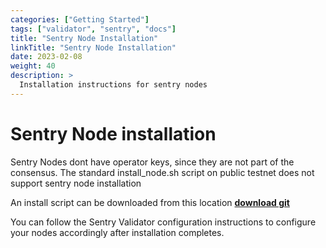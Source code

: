 ```yaml
---
categories: ["Getting Started"]
tags: ["validator", "sentry", "docs"]
title: "Sentry Node Installation"
linkTitle: "Sentry Node Installation"
date: 2023-02-08
weight: 40
description: >
  Installation instructions for sentry nodes
---
```


# Sentry Node installation  

Sentry Nodes dont have operator keys, since they are not part of the consensus.
The standard install_node.sh script on public testnet does not support sentry node installation

An install script can be downloaded from this location **[download git](https://github.com/nodebasewm/download)**

You can follow the Sentry Validator configuration instructions to configure your nodes accordingly after
installation completes. 


